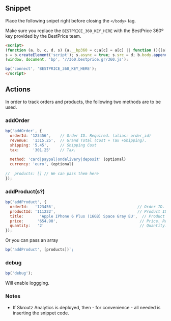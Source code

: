 ## Snippet

Place the following snipet right before closing the `</body>` tag.

Make sure you replace the `BESTPRICE_360_KEY_HERE` with the BestPrice 360º key provided by the BestPrice team.


```html
<script>
(function (a, b, c, d, s) {a.__bp360 = c;a[c] = a[c] || function (){(a[c].q = a[c].q || []).push(arguments);};
s = b.createElement('script'); s.async = true; s.src = d; b.body.appendChild(s);})
(window, document, 'bp', '//360.bestprice.gr/360.js');

bp('connect', 'BESTPRICE_360_KEY_HERE');
</script>
```

## Actions

In order to track orders and products, the following two methods are to be used.

### addOrder
```js
bp('addOrder', {
  orderId: '123456',    // Order ID. Required. (alias: order_id)
  revenue:  '1315.25',  // Grand Total (Cost + Tax +Shipping).
  shipping: '5.45',     // Shipping Cost
  tax:      '301.25'    // Tax.
  
  method: 'card|paypal|ondelivery|deposit' (optional)
  currency: 'euro', (optional)
  
//  products: [] // We can pass them here
});
```

### addProduct(s?)
```js
bp('addProduct', {
  orderId:   '123456',                                    // Order ID. Required. (alias: order_id)
  productId: '111222',                                    // Product ID. Required. (alias: product_id)
  title:       'Apple IPhone 6 Plus (16GB) Space Gray EU',  // Product title. Required. (alias: name)
  price:      '654.90',                                    // Price. Required.
  quantity:   '2'                                          // Quantity. Required.
});
```
Or you can pass an array

```js
bp('addProduct', [products])`;
```

### debug

```js
bp('debug');
```

Will enable loggging.

### Notes
- If Skroutz Analytics is deployed, then - for convenience - all needed is inserting the snippet code.
